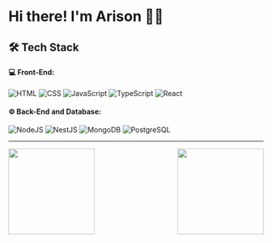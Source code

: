 # Hi there! I'm Arison 👋🏽

## 🛠️ Tech Stack

#### 💻 Front-End:

![HTML](https://img.shields.io/badge/-HTML-151515?logo=html5&logoColor=E34F26&style=for-the-badge)
![CSS](https://img.shields.io/badge/-CSS-151515?logo=css3&logoColor=1572B6&style=for-the-badge)
![JavaScript](https://img.shields.io/badge/-JAVASCRIPT-151515?logo=javascript&logoColor=F7DF1E&style=for-the-badge)
![TypeScript](https://img.shields.io/badge/-TYPESCRIPT-151515?logo=typescript&logoColor=3178C6&style=for-the-badge)
![React](https://img.shields.io/badge/-REACT-151515?logo=react&logoColor=61DAFB&style=for-the-badge)

#### ⚙️ Back-End and Database:

![NodeJS](https://img.shields.io/badge/-Node.js-151515?logo=nodedotjs&logoColor=339933&style=for-the-badge)
![NestJS](https://img.shields.io/badge/-Nest.js-151515?logo=nestjs&logoColor=E0234E&style=for-the-badge)
![MongoDB](https://img.shields.io/badge/-MongoDB-151515?logo=mongodb&logoColor=47A248&style=for-the-badge)
![PostgreSQL](https://img.shields.io/badge/-PostgreSQL-151515?logo=postgresql&logoColor=4169E1&style=for-the-badge)

<hr />

<img align="left" height="170em" src="https://github-readme-stats.vercel.app/api?username=arisonfirmino&show_icons=true&title_color=FFFFFF&text_color=FFFFFF&icon_color=FFFFFF&bg_color=151515"/>

<img align="right" height="170em" src="https://github-readme-stats.vercel.app/api/top-langs/?username=arisonfirmino&layout=compact&langs_count=16&title_color=FFFFFF&text_color=FFFFFF&icon_color=FFFFFF&bg_color=151515"/>
